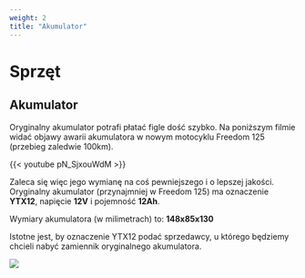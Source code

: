 ```yaml
---
weight: 2
title: "Akumulator"
---
```


# Sprzęt

## Akumulator

Oryginalny akumulator potrafi płatać figle dość szybko. Na poniższym filmie widać objawy awarii akumulatora w nowym motocyklu Freedom 125 (przebieg zaledwie 100km).

{{< youtube pN_SjxouWdM >}}

Zaleca się więc jego wymianę na coś pewniejszego i o lepszej jakości. Oryginalny akumulator (przynajmniej w Freedom 125) ma oznaczenie **YTX12**, napięcie **12V** i pojemność **12Ah**.

Wymiary akumulatora (w milimetrach) to: **148x85x130**

Istotne jest, by oznaczenie YTX12 podać sprzedawcy, u którego będziemy chcieli nabyć zamiennik oryginalnego akumulatora.

![](/img/hardware/battery.jpg)